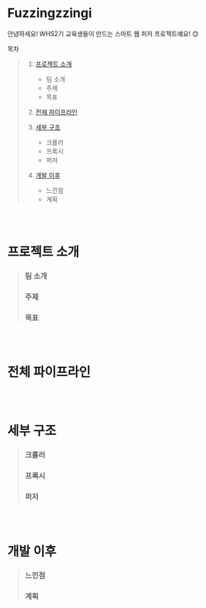 Fuzzingzzingi
==============
안녕하세요! WHS2기 교육생들이 만드는 스마트 웹 퍼저 프로젝트예요! 😊


목차
> 1. [프로젝트 소개](#프로젝트-소개)
>    * 팀 소개
>    * 주제
>    * 목표
>
> 2. [전체 파이프라인](#전체-파이프라인)
>
> 3. [세부 구조](#세부-구조)
>    * 크롤러
>    * 프록시
>    * 퍼저
>   
> 4. [개발 이후](#개발-이후)
>    * 느낀점
>    * 계획
>  

<br>
<br>

# 프로젝트 소개
>
> ### 팀 소개
>
> ### 주제
>
> ### 목표
>

<br>
<br>

# 전체 파이프라인
>
>

<br>
<br>

# 세부 구조
>
> ### 크롤러
>
> ### 프록시
>
> ### 퍼저
>

<br>
<br>

# 개발 이후
>
> ### 느낀점
>
> ### 계획
>

